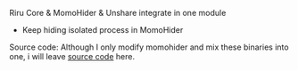 Riru Core & MomoHider & Unshare integrate in one module

- Keep hiding isolated process in MomoHider

Source code: Although I only modify momohider and mix these binaries into one, i will leave [source code](http://huskydg.github.io/external/riru-core/source-code.zip) here.
